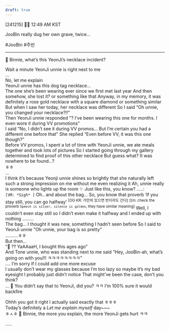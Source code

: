 ```yaml
---
draft: true
---
```

[241215] 🐣💭 12:49 AM KST

JooBin really dug her own grave, twice...

#JooBin #주빈
___

🫧 Binnie, what’s this YeonJi’s necklace incident?

Wait a minute
YeonJi unnie is right next to me  
...  
No, let me explain  
YeonJi unnie has this dog tag necklace...  
The one she’s been wearing ever since we first met last year
And then somehow, she lost it? or something like that
Anyway, in my memory, it was definitely a rose gold necklace 
with a square diamond or something similar
But when I saw her today, her necklace was different
So I said “Oh unnie, you changed your necklace?!!”  
Then YeonJi unnie responded
"? I’ve been wearing this one for months. I even wore it during VV promotions”  
I said “No, I didn’t see it during VV promos... 
But I’m certain you had a different one before that"
She replied “Even before VV, it was this one though?”  
Before VV promos, I spent a lot of time with YeonJi unnie, we ate meals together and took lots of pictures
So I started going through my gallery
determined to find proof of this other necklace
But guess what? It was nowhere to be found…?  
ㅎㅎ  
...  
I think it’s because Yeonji unnie shines so brightly 
that she naturally left such a strong impression on me without me even realizing it
Ah, unnie really is someone who lights up the room ✨
Just like this, you know? 
.....:  
`[VM: *Sigh* ]` 
Oh.. and about the bag...
So, you know that proverb 
‘If you stay still, you can go halfway’ <sup>[OG KR: 가만히 있으면 반이라도 간다]</sup>
<sup>[t/n: check the proverb `Speech is silver, silence is golden`, they have similar meaning]</sup>
Well, I couldn’t even stay still 
so I didn’t even make it halfway and I ended up with nothing 
.........  
The bag... I thought it was new, something I hadn’t seen before
So I said to YeonJi unnie "Oh unnie, your bag is so pretty”  
..........ㅎㅎ  
But then…  
“🦆 ?? YaAAaaH, I bought this ages ago”  
And Tone unnie, who was standing next to me said
“Hey, JooBin-ah, what’s going on with you!!! ㅋㅋㅋㅋㅋㅋㅋㅋ”  
….
I’m sorry
If I could add one more excuse  
I usually don’t wear my glasses because I’m too lazy 
so maybe it’s my bad eyesight
I probably just didn’t notice
That might’ve been the case, don’t you think?  
...
🫧 You didn’t say that to YeonJi, did you? ㅋㅋ I’m 100% sure it would backfire

Ohhh you got it right
I actually said exactly that ㅎㅎㅎ  
Today’s definitely a
*Let me explain myself* day~~~  
ㅎㅅㅎ
🫧 Binnie, the more you explain, the more YeonJi gets hurt ㅋㅋ

…..
